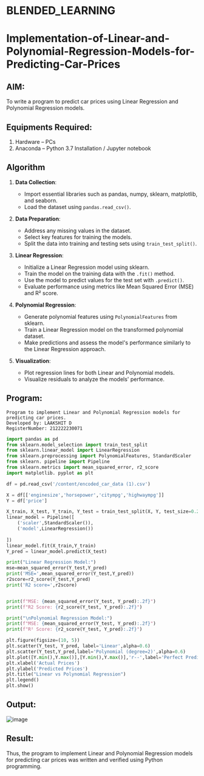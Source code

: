 # BLENDED_LEARNING
# Implementation-of-Linear-and-Polynomial-Regression-Models-for-Predicting-Car-Prices

## AIM:
To write a program to predict car prices using Linear Regression and Polynomial Regression models.

## Equipments Required:
1. Hardware – PCs
2. Anaconda – Python 3.7 Installation / Jupyter notebook

## Algorithm
1. **Data Collection**:  
   - Import essential libraries such as pandas, numpy, sklearn, matplotlib, and seaborn.  
   - Load the dataset using `pandas.read_csv()`.  

2. **Data Preparation**:  
   - Address any missing values in the dataset.  
   - Select key features for training the models.  
   - Split the data into training and testing sets using `train_test_split()`.  

3. **Linear Regression**:  
   - Initialize a Linear Regression model using sklearn.  
   - Train the model on the training data with the `.fit()` method.  
   - Use the model to predict values for the test set with `.predict()`.  
   - Evaluate performance using metrics like Mean Squared Error (MSE) and R² score.  

4. **Polynomial Regression**:  
   - Generate polynomial features using `PolynomialFeatures` from sklearn.  
   - Train a Linear Regression model on the transformed polynomial dataset.  
   - Make predictions and assess the model's performance similarly to the Linear Regression approach.  

5. **Visualization**:  
   - Plot regression lines for both Linear and Polynomial models.  
   - Visualize residuals to analyze the models' performance.  

## Program:

```
Program to implement Linear and Polynomial Regression models for predicting car prices.
Developed by: LAAKSHIT D
RegisterNumber: 212222230071
```
```python
import pandas as pd
from sklearn.model_selection import train_test_split
from sklearn.linear_model import LinearRegression
from sklearn.preprocessing import PolynomialFeatures, StandardScaler
from sklearn. pipeline import Pipeline
from sklearn.metrics import mean_squared_error, r2_score
import matplotlib. pyplot as plt
```
```python
df = pd.read_csv('/content/encoded_car_data (1).csv')
```
```python
X = df[['enginesize','horsepower','citympg','highwaympg']]
Y = df['price']
```
```python
X_train, X_test, Y_train, Y_test = train_test_split(X, Y, test_size=0.2, random_state=42)
linear_model = Pipeline([
    ('scaler',StandardScaler()),
    ('model',LinearRegression())
    
])
linear_model.fit(X_train,Y_train)
Y_pred = linear_model.predict(X_test)
```
```python
print("Linear Regression Model:")
mse=mean_squared_error(Y_test,Y_pred)
print('MSE=',mean_squared_error(Y_test,Y_pred))
r2score=r2_score(Y_test,Y_pred)
print('R2 score=',r2score)


print(f"MSE: {mean_squared_error(Y_test, Y_pred):.2f}")
print(f"R2 Score: {r2_score(Y_test, Y_pred):.2f}")

print("\nPolynomial Regression Model:")
print(f"MSE: {mean_squared_error(Y_test, Y_pred):.2f}")
print(f"R² Score: {r2_score(Y_test, Y_pred):.2f}")

plt.figure(figsize=(10, 5))
plt.scatter(Y_test, Y_pred, label='Linear',alpha=0.6)
plt.scatter(Y_test,Y_pred,label='Polynomial (degree=2)',alpha=0.6)
plt.plot([Y.min(),Y.max()],[Y.min(),Y.max()],'r--',label='Perfect Predicton')
plt.xlabel('Actual Prices')
plt.ylabel('Predicted Prices')
plt.title("Linear vs Polynomial Regression")
plt.legend()
plt.show()
```

## Output:

![image](https://github.com/user-attachments/assets/318ed232-bd4c-4ebd-9f3a-e0de0b1997cf)

## Result:
Thus, the program to implement Linear and Polynomial Regression models for predicting car prices was written and verified using Python programming.
